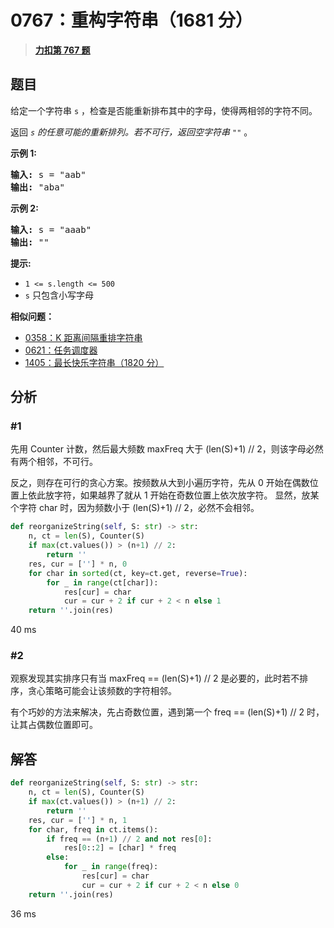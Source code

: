 # 0767：重构字符串（1681 分）


> <u>**[力扣第 767 题](https://leetcode.cn/problems/reorganize-string/)**</u>

## 题目

<p>给定一个字符串 <code>s</code> ，检查是否能重新排布其中的字母，使得两相邻的字符不同。</p>

<p>返回<em> <code>s</code> 的任意可能的重新排列。若不可行，返回空字符串 <code>""</code></em> 。</p>



<p><strong>示例 1:</strong></p>

<pre>
<strong>输入:</strong> s = "aab"
<strong>输出:</strong> "aba"
</pre>

<p><strong>示例 2:</strong></p>

<pre>
<strong>输入:</strong> s = "aaab"
<strong>输出:</strong> ""
</pre>



<p><strong>提示:</strong></p>

<ul>
<li><code>1 &lt;= s.length &lt;= 500</code></li>
<li><code>s</code> 只包含小写字母</li>
</ul>


**相似问题：**
- [0358：K 距离间隔重排字符串](/leetcode/0358)
- [0621：任务调度器](/leetcode/0621)
- [1405：最长快乐字符串（1820 分）](/leetcode/1405)


## 分析

### #1

先用 Counter 计数，然后最大频数 maxFreq 大于 (len(S)+1) // 2，则该字母必然有两个相邻，不可行。

反之，则存在可行的贪心方案。按频数从大到小遍历字符，先从 0 开始在偶数位置上依此放字符，如果越界了就从 1 开始在奇数位置上依次放字符。
显然，放某个字符 char 时，因为频数小于 (len(S)+1) // 2，必然不会相邻。

```python
def reorganizeString(self, S: str) -> str:
	n, ct = len(S), Counter(S)
	if max(ct.values()) > (n+1) // 2:
		return ''
	res, cur = [''] * n, 0
	for char in sorted(ct, key=ct.get, reverse=True):
		for _ in range(ct[char]):
			res[cur] = char
			cur = cur + 2 if cur + 2 < n else 1
	return ''.join(res)
```

40 ms

### #2

观察发现其实排序只有当 maxFreq == (len(S)+1) // 2 是必要的，此时若不排序，贪心策略可能会让该频数的字符相邻。

有个巧妙的方法来解决，先占奇数位置，遇到第一个 freq == (len(S)+1) // 2 时，让其占偶数位置即可。

## 解答

```python
def reorganizeString(self, S: str) -> str:
	n, ct = len(S), Counter(S)
	if max(ct.values()) > (n+1) // 2:
		return ''
	res, cur = [''] * n, 1
	for char, freq in ct.items():
		if freq == (n+1) // 2 and not res[0]:
			res[0::2] = [char] * freq
		else:
			for _ in range(freq):
				res[cur] = char
				cur = cur + 2 if cur + 2 < n else 0
	return ''.join(res)
```

36 ms



